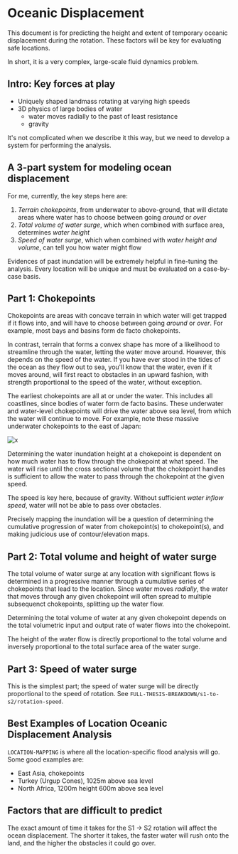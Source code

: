 # Oceanic Displacement

This document is for predicting the height and extent of temporary oceanic displacement during the rotation. These factors will be key for evaluating safe locations.

In short, it is a very complex, large-scale fluid dynamics problem.

## Intro: Key forces at play

- Uniquely shaped landmass rotating at varying high speeds
- 3D physics of large bodies of water
	- water moves radially to the past of least resistance
	- gravity

It's not complicated when we describe it this way, but we need to develop a system for performing the analysis.

## A 3-part system for modeling ocean displacement

For me, currently, the key steps here are:
1. *Terrain chokepoints*, from underwater to above-ground, that will dictate areas where water has to choose between going *around* or *over*
2. *Total volume of water surge*, which when combined with surface area, determines *water height*
3. *Speed of water surge*, which when combined with *water height and volume*, can tell you how water might flow

Evidences of past inundation will be extremely helpful in fine-tuning the analysis. Every location will be unique and must be evaluated on a case-by-case basis.

## Part 1: Chokepoints

Chokepoints are areas with concave terrain in which water will get trapped if it flows into, and will have to choose between going *around* or *over*. For example, most bays and basins form de facto chokepoints.

In contrast, terrain that forms a convex shape has more of a likelihood to streamline through the water, letting the water move around. However, this depends on the speed of the water. If you have ever stood in the tides of the ocean as they flow out to sea, you'll know that the water, even if it moves around, will first react to obstacles in an upward fashion, with strength proportional to the speed of the water, without exception.

The earliest chokepoints are all at or under the water. This includes all coastlines, since bodies of water form de facto basins. These underwater and water-level chokepoints will drive the water above sea level, from which the water will continue to move. For example, note these massive underwater chokepoints to the east of Japan:

![x](img/chokepoints.png "japan chokepoints")

Determining the water inundation height at a chokepoint is dependent on how much water has to flow through the chokepoint at what speed. The water will rise until the cross sectional volume that the chokepoint handles is sufficient to allow the water to pass through the chokepoint at the given speed.

The speed is key here, because of gravity. Without sufficient *water inflow speed*, water will not be able to pass over obstacles.

Precisely mapping the inundation will be a question of determining the cumulative progression of water from chokepoint(s) to chokepoint(s), and making judicious use of contour/elevation maps.

## Part 2: Total volume and height of water surge

The total volume of water surge at any location with significant flows is determined in a progressive manner through a cumulative series of chokepoints that lead to the location. Since water moves *radially*, the water that moves through any given chokepoint will often spread to multiple subsequenct chokepoints, splitting up the water flow.

Determining the total volume of water at any given chokepoint depends on the total volumetric input and output rate of water flows into the chokepoint.

The height of the water flow is directly proportional to the total volume and inversely proportional to the total surface area of the water surge.

## Part 3: Speed of water surge

This is the simplest part; the speed of water surge will be directly proportional to the speed of rotation. See `FULL-THESIS-BREAKDOWN/s1-to-s2/rotation-speed`.

## Best Examples of Location Oceanic Displacement Analysis

`LOCATION-MAPPING` is where all the location-specific flood analysis will go. Some good examples are:
- East Asia, chokepoints
- Turkey (Urgup Cones), 1025m above sea level
- North Africa, 1200m height 600m above sea level

## Factors that are difficult to predict

The exact amount of time it takes for the S1 -> S2 rotation will affect the ocean displacement. The shorter it takes, the faster water will rush onto the land, and the higher the obstacles it could go over.
